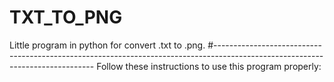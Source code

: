 # TXT_TO_PNG
Little program in python for convert .txt to .png.
#------------------------------------------------------------------------------------------------------------------------------
Follow these instructions to use this program properly:

